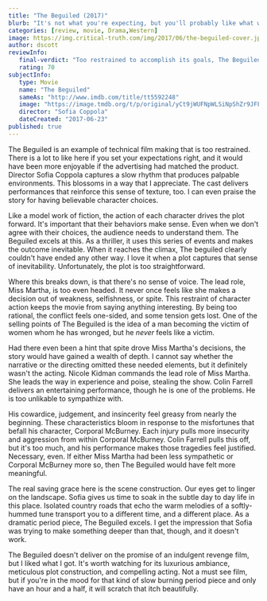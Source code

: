 ```yaml
---
title: "The Beguiled (2017)"
blurb: "It's not what you're expecting, but you'll probably like what we got."
categories: [review, movie, Drama,Western]
image: https://img.critical-truth.com/img/2017/06/the-beguiled-cover.jpg
author: dscott
reviewInfo:
   final-verdict: "Too restrained to accomplish its goals, The Beguiled still delivers an enjoyable character-driven drama."
   rating: 70
subjectInfo:
   type: Movie
   name: "The Beguiled"
   sameAs: "http://www.imdb.com/title/tt5592248"
   image: "https://image.tmdb.org/t/p/original/yCt9jWUFNpWLSiNpShZr9JFF9oD.jpg"
   director: "Sofia Coppola"
   dateCreated: "2017-06-23"
published: true
---
```



The Beguiled is an example of technical film making that is too restrained. There is a lot to like here if you set your expectations right, and it would have been more enjoyable if the advertising had matched the product. Director Sofia Coppola captures a slow rhythm that produces palpable environments. This blossoms in a way that I appreciate. The cast delivers performances that reinforce this sense of texture, too. I can even praise the story for having believable character choices.

Like a model work of fiction, the action of each character drives the plot forward. It's important that their behaviors make sense. Even when we don't agree with their choices, the audience needs to understand them. The Beguiled excels at this. As a thriller, it uses this series of events and makes the outcome inevitable. When it reaches the climax, The beguiled clearly couldn't have ended any other way. I love it when a plot captures that sense of inevitability. Unfortunately, the plot is too straightforward. 

Where this breaks down, is that there's no sense of voice. The lead role, Miss Martha, is too even headed. It never once feels like she makes a decision out of weakness, selfishness, or spite. This restraint of character action keeps the movie from saying anything interesting. By being too rational, the conflict feels one-sided, and some tension gets lost. One of the selling points of The Beguiled is the idea of a man becoming the victim of women whom he has wronged, but he *never* feels like a victim.

Had there even been a hint that spite drove Miss Martha's decisions, the story would have gained a wealth of depth. I cannot say whether the narrative or the directing omitted these needed elements, but it definitely wasn't the acting. Nicole Kidman commands the lead role of Miss Martha. She leads the way in experience and poise, stealing the show. Colin Farrell delivers an entertaining performance, though he is one of the problems. He is too unlikable to sympathize with. 

His cowardice, judgement, and insincerity feel greasy from nearly the beginning. These characteristics bloom in response to the misfortunes that befall his character, Corporal McBurney. Each injury pulls more insecurity and aggression from within Corporal McBurney. Colin Farrell pulls this off, but it's too much, and his performance makes those tragedies feel justified. Necessary, even. If either Miss Martha had been less sympathetic or Corporal McBurney more so, then The Beguiled would have felt more meaningful. 

The real saving grace here is the scene construction. Our eyes get to linger on the landscape. Sofia gives us time to soak in the subtle day to day life in this place. Isolated country roads that echo the warm melodies of a softly-hummed tune transport you to a different time, and a different place.  As a dramatic period piece, The Beguiled excels. I get the impression that Sofia was trying to make something deeper than that, though, and it doesn't work.

The Beguiled doesn't deliver on the promise of an indulgent revenge film, but I liked what I got. It's worth watching for its luxurious ambiance, meticulous plot construction, and compelling acting. Not a must see film, but if you're in the mood for that kind of slow burning period piece and only have an hour and a half, it will scratch that itch beautifully.